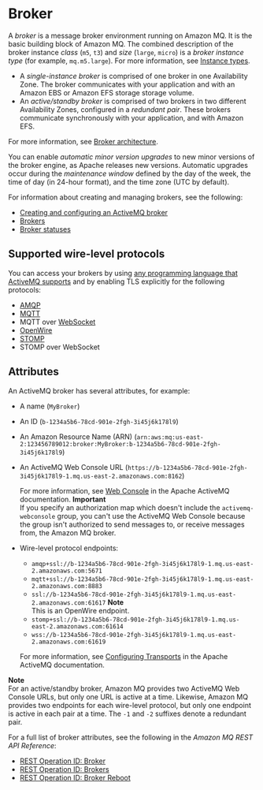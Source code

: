 # Broker<a name="broker"></a>

A *broker* is a message broker environment running on Amazon MQ\. It is the basic building block of Amazon MQ\. The combined description of the broker instance *class* \(`m5`, `t3`\) and *size* \(`large`, `micro`\) is a *broker instance type* \(for example, `mq.m5.large`\)\. For more information, see [Instance types](broker-instance-types.md)\.
+ A *single\-instance broker* is comprised of one broker in one Availability Zone\. The broker communicates with your application and with an Amazon EBS or Amazon EFS storage storage volume\.
+ An *active/standby broker* is comprised of two brokers in two different Availability Zones, configured in a *redundant pair*\. These brokers communicate synchronously with your application, and with Amazon EFS\.

For more information, see [Broker architecture](amazon-mq-broker-architecture.md)\.

You can enable *automatic minor version upgrades* to new minor versions of the broker engine, as Apache releases new versions\. Automatic upgrades occur during the *maintenance window* defined by the day of the week, the time of day \(in 24\-hour format\), and the time zone \(UTC by default\)\.

For information about creating and managing brokers, see the following:
+ [Creating and configuring an ActiveMQ broker](amazon-mq-creating-configuring-broker.md)
+ [Brokers](amazon-mq-limits.md#broker-limits)
+ [Broker statuses](broker-statuses.md)

## Supported wire\-level protocols<a name="broker-protocols"></a>

You can access your brokers by using [any programming language that ActiveMQ supports](http://activemq.apache.org/cross-language-clients.html) and by enabling TLS explicitly for the following protocols:
+ [AMQP](http://activemq.apache.org/amqp.html)
+ [MQTT](http://activemq.apache.org/mqtt.html)
+ MQTT over [WebSocket](http://activemq.apache.org/websockets.html)
+ [OpenWire](http://activemq.apache.org/openwire.html)
+ [STOMP](http://activemq.apache.org/stomp.html)
+ STOMP over WebSocket

## Attributes<a name="broker-attributes"></a>

An ActiveMQ broker has several attributes, for example:
+ A name \(`MyBroker`\)
+ An ID \(`b-1234a5b6-78cd-901e-2fgh-3i45j6k178l9`\)
+ An Amazon Resource Name \(ARN\) \(`arn:aws:mq:us-east-2:123456789012:broker:MyBroker:b-1234a5b6-78cd-901e-2fgh-3i45j6k178l9`\)
+ An ActiveMQ Web Console URL \(`https://b-1234a5b6-78cd-901e-2fgh-3i45j6k178l9-1.mq.us-east-2.amazonaws.com:8162`\)

  For more information, see [Web Console](http://activemq.apache.org/web-console.html) in the Apache ActiveMQ documentation\.
**Important**  
If you specify an authorization map which doesn't include the `activemq-webconsole` group, you can't use the ActiveMQ Web Console because the group isn't authorized to send messages to, or receive messages from, the Amazon MQ broker\.
+ Wire\-level protocol endpoints:
  + `amqp+ssl://b-1234a5b6-78cd-901e-2fgh-3i45j6k178l9-1.mq.us-east-2.amazonaws.com:5671`
  + `mqtt+ssl://b-1234a5b6-78cd-901e-2fgh-3i45j6k178l9-1.mq.us-east-2.amazonaws.com:8883`
  + `ssl://b-1234a5b6-78cd-901e-2fgh-3i45j6k178l9-1.mq.us-east-2.amazonaws.com:61617`
**Note**  
This is an OpenWire endpoint\.
  + `stomp+ssl://b-1234a5b6-78cd-901e-2fgh-3i45j6k178l9-1.mq.us-east-2.amazonaws.com:61614`
  + `wss://b-1234a5b6-78cd-901e-2fgh-3i45j6k178l9-1.mq.us-east-2.amazonaws.com:61619`

  For more information, see [Configuring Transports](http://activemq.apache.org/configuring-transports.html) in the Apache ActiveMQ documentation\.

**Note**  
For an active/standby broker, Amazon MQ provides two ActiveMQ Web Console URLs, but only one URL is active at a time\. Likewise, Amazon MQ provides two endpoints for each wire\-level protocol, but only one endpoint is active in each pair at a time\. The `-1` and `-2` suffixes denote a redundant pair\.

For a full list of broker attributes, see the following in the *Amazon MQ REST API Reference*:
+ [REST Operation ID: Broker](https://docs.aws.amazon.com/amazon-mq/latest/api-reference/rest-api-broker.html)
+ [REST Operation ID: Brokers](https://docs.aws.amazon.com/amazon-mq/latest/api-reference/rest-api-brokers.html)
+ [REST Operation ID: Broker Reboot](https://docs.aws.amazon.com/amazon-mq/latest/api-reference/rest-api-broker-reboot.html)